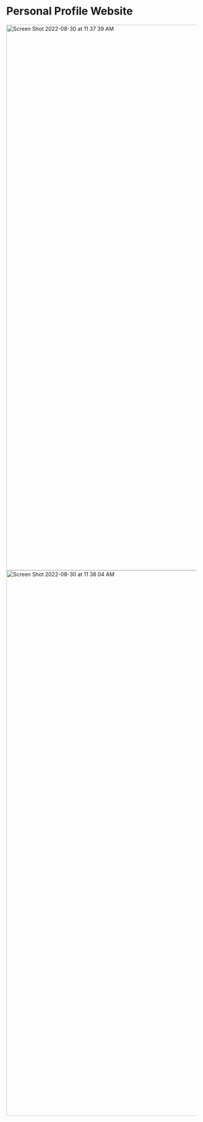 # Personal Profile Website 


<img width="1440" alt="Screen Shot 2022-08-30 at 11 37 39 AM" src="https://user-images.githubusercontent.com/96713723/187516778-b8e3eb6e-1e3d-4d9d-ba0c-e737e1c747c1.png">
<img width="1440" alt="Screen Shot 2022-08-30 at 11 38 04 AM" src="https://user-images.githubusercontent.com/96713723/187516787-f8e49d08-b595-4862-aff3-b409b4e7e9b3.png">

